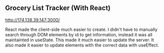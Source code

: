 ## Grocery List Tracker (With React)

http://174.138.39.147:3000/

React made the client-side much easier to create. I didn't have to manually search through DOM elements by id to get information, instead it was all maintainted in useState. This made it much easier to update the server. It also made it easier to update elements with the correct data with useEffect.
